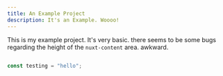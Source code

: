 ```yaml
---
title: An Example Project
description: It's an Example. Woooo!
---
```


This is my example project. It's very basic. there seems to be some bugs regarding the height of the `nuxt-content` area. awkward.


```javascript

const testing = "hello";
```